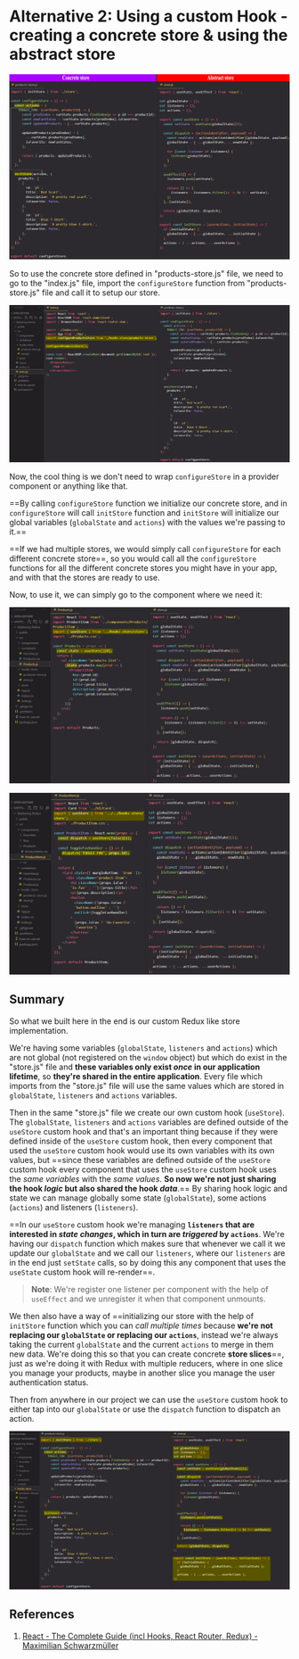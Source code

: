 # Alternative 2: Using a custom Hook - creating a concrete store & using the abstract store

![Replace_Redux_with_custom_hooks7](../../img/Replace_Redux_with_custom_hooks7.jpg)

So to use the concrete store defined in "products-store.js" file, we need to go to the "index.js" file, import the `configureStore` function from "products-store.js" file and call it to setup our store.

![Replace_Redux_with_custom_hooks8](../../img/Replace_Redux_with_custom_hooks8.jpg)

Now, the cool thing is we don't need to wrap `configureStore` in a provider component or anything like that. 

==By calling `configureStore` function we initialize our concrete store, and in `configureStore` will call `initStore` function and `initStore` will initialize our global variables (`globalState` and `actions`) with the values we're passing to it.==

==If we had multiple stores, we would simply call `configureStore` for each different concrete store==, so you would call all the `configureStore` functions for all the different concrete stores you might have in your app, and with that the stores are ready to use.

Now, to use it, we can simply go to the component where we need it:

![Replace_Redux_with_custom_hooks9](../../img/Replace_Redux_with_custom_hooks9.jpg)

![Replace_Redux_with_custom_hooks10](../../img/Replace_Redux_with_custom_hooks10.jpg)

## Summary

So what we built here in the end is our custom Redux like store implementation.

We're having some variables (`globalState`, `listeners` and `actions`) which are not global (not registered on the `window` object) but which do exist in the "store.js" file and **these variables only exist _once_ in our application lifetime**, so **they're shared in the entire application**. Every file which imports from the "store.js" file will use the same values which are stored in `globalState`, `listeners` and `actions` variables.

Then in the same "store.js" file we create our own custom hook (`useStore`). The `globalState`, `listeners` and `actions` variables are defined outside of the `useStore` custom hook and that's an important thing because if they were defined inside of the `useStore` custom hook, then every component that used the `useStore` custom hook would use its own variables with its own values, but ==since these variables are defined outside of the `useStore` custom hook every component that uses the `useStore` custom hook uses the _same variables_ with the _same values_. **So now we're not just sharing the hook _logic_ but also shared the hook _data_**.== By sharing hook logic and state we can manage globally some state (`globalState`), some actions (`actions`) and listeners (`listeners`).

==In our `useStore` custom hook we're managing **`listeners` that are interested in _state changes_, which in turn are _triggered_ by `actions`**. We're having our `dispatch` function which makes sure that whenever we call it we update our `globalState` and we call our `listeners`, where our `listeners` are in the end just `setState` calls, so by doing this any component that uses the `useState` custom hook will re-render==.

> **Note**: We're register one listener per component with the help of `useEffect` and we unregister it when that component unmounts.

We then also have a way of ==initializing our store with the help of `initStore` function which you can _call multiple times_ because **we're not replacing our `globalState` or replacing our `actions`**, instead we're always taking the current `globalState` and the current `actions` to merge in them new data. We're doing this so that you can create concrete **store slices**==, just as we're doing it with Redux with multiple reducers, where in one slice you manage your products, maybe in another slice you manage the user authentication status.

Then from anywhere in our project we can use the `useStore` custom hook to either tap into our `globalState` or use the `dispatch` function to dispatch an action.

![m](../../img/Replace_Redux_with_custom_hooks6.jpg)

## References

1. [React - The Complete Guide (incl Hooks, React Router, Redux) - Maximilian Schwarzmüller](https://www.udemy.com/course/react-the-complete-guide-incl-redux/)